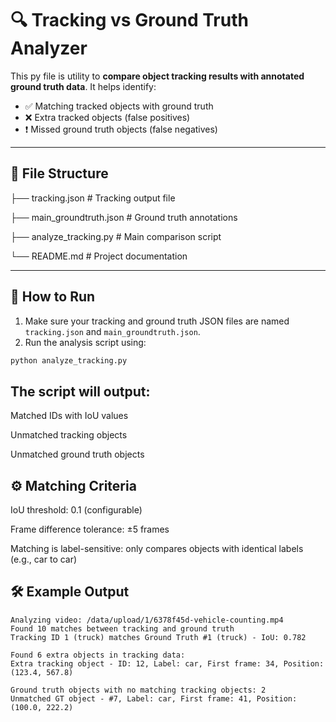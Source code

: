 # 🔍 Tracking vs Ground Truth Analyzer

This py file is utility to **compare object tracking results with annotated ground truth data**. It helps identify:

- ✅ Matching tracked objects with ground truth
- ❌ Extra tracked objects (false positives)
- ❗ Missed ground truth objects (false negatives)

---

## 📂 File Structure

├── tracking.json # Tracking output file

├── main_groundtruth.json # Ground truth annotations

├── analyze_tracking.py # Main comparison script

└── README.md # Project documentation


---

## 🚀 How to Run

1. Make sure your tracking and ground truth JSON files are named `tracking.json` and `main_groundtruth.json`.
2. Run the analysis script using:

```bash
python analyze_tracking.py
```
## The script will output:

Matched IDs with IoU values

Unmatched tracking objects

Unmatched ground truth objects

## ⚙️ Matching Criteria
IoU threshold: 0.1 (configurable)

Frame difference tolerance: ±5 frames

Matching is label-sensitive: only compares objects with identical labels (e.g., car to car)

## 🛠️ Example Output
```
Analyzing video: /data/upload/1/6378f45d-vehicle-counting.mp4
Found 10 matches between tracking and ground truth
Tracking ID 1 (truck) matches Ground Truth #1 (truck) - IoU: 0.782

Found 6 extra objects in tracking data:
Extra tracking object - ID: 12, Label: car, First frame: 34, Position: (123.4, 567.8)

Ground truth objects with no matching tracking objects: 2
Unmatched GT object - #7, Label: car, First frame: 41, Position: (100.0, 222.2)
```
